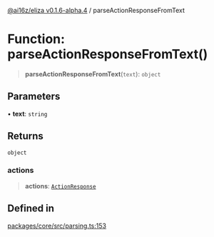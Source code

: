 [@ai16z/eliza v0.1.6-alpha.4](../index.md) / parseActionResponseFromText

# Function: parseActionResponseFromText()

> **parseActionResponseFromText**(`text`): `object`

## Parameters

• **text**: `string`

## Returns

`object`

### actions

> **actions**: [`ActionResponse`](../interfaces/ActionResponse.md)

## Defined in

[packages/core/src/parsing.ts:153](https://github.com/IkigaiLabsETH/eliza/blob/main/packages/core/src/parsing.ts#L153)
